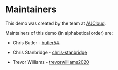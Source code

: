 # Maintainers

This demo was created by the team at [AUCloud](https://www.australiacloud.com.au).

Maintainers of this demo (in alphabetical order) are:

- Chris Butler - [butler54](https://github.com/butler54)

- Chris Stanbridge - [chris-stanbridge](https://github.com/chris-stanbridge)

- Trevor Williams  - [trevorwilliams2020](https://github.com/trevorwilliams2020)